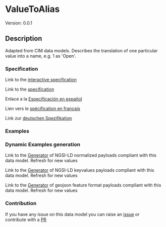# ValueToAlias
Version: 0.0.1

## Description 

Adapted from CIM data models. Describes the translation of one particular value into a name, e.g. 1 as 'Open'.
### Specification

Link to the [interactive specification](https://swagger.lab.fiware.org/?url=https://raw.githubusercontent.com/smart-data-models/dataModel.EnergyCIM/master/ValueToAlias/swagger.yaml)

Link to the [specification](https://github.com/smart-data-models/dataModel.EnergyCIM/blob/master/ValueToAlias/doc/spec.md)

Enlace a la [Especificación en español](https://github.com/smart-data-models/dataModel.EnergyCIM/blob/master/ValueToAlias/doc/spec_ES.md)

Lien vers le [spécification en français](https://github.com/smart-data-models/dataModel.EnergyCIM/blob/master/ValueToAlias/doc/spec_FR.md)

Link zur [deutschen Spezifikation](https://github.com/smart-data-models/dataModel.EnergyCIM/blob/master/ValueToAlias/doc/spec_DE.md)
### Examples
### Dynamic Examples generation

Link to the [Generator](https://smartdatamodels.org/extra/ngsi-ld_generator.php?schemaUrl=https://raw.githubusercontent.com/smart-data-models/dataModel.EnergyCIM/master/ValueToAlias/schema.json&email=info@smartdatamodels.org) of NGSI-LD normalized payloads compliant with this data model. Refresh for new values

Link to the [Generator](https://smartdatamodels.org/extra/ngsi-ld_generator_keyvalues.php?schemaUrl=https://raw.githubusercontent.com/smart-data-models/dataModel.EnergyCIM/master/ValueToAlias/schema.json&email=info@smartdatamodels.org) of NGSI-LD keyvalues payloads compliant with this data model. Refresh for new values

Link to the [Generator](https://smartdatamodels.org/extra/geojson_features_generator_v1.0.php?schemaUrl=https://raw.githubusercontent.com/smart-data-models/dataModel.EnergyCIM/master/ValueToAlias/schema.json&email=info@smartdatamodels.org) of geojson feature format payloads compliant with this data model. Refresh for new values
### Contribution

 If you have any issue on this data model you can raise an [issue](https://github.com/smart-data-models/dataModel.EnergyCIM/issues)  or contribute with a [PR](https://github.com/smart-data-models/dataModel.EnergyCIM/pulls)